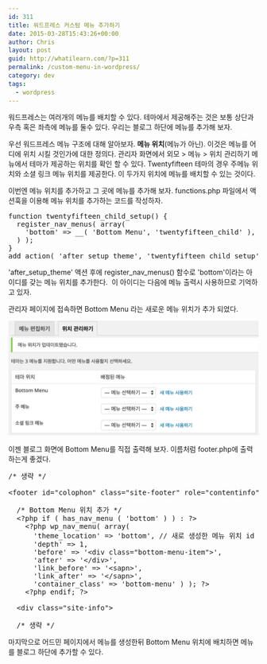 ```yaml
---
id: 311
title: 워드프레스 커스텀 메뉴 추가하기
date: 2015-03-28T15:43:26+00:00
author: Chris
layout: post
guid: http://whatilearn.com/?p=311
permalink: /custom-menu-in-wordpress/
category: dev
tags:
  - wordpress
---
```

워드프레스는 여러개의 메뉴를 배치할 수 있다. 테마에서 제공해주는 것은 보통 상단과 우측 혹은 좌측에 메뉴를 둘수 있다. 우리는 블로그 하단에 메뉴를 추가해 보자.

우선 워드프레스 메뉴 구조에 대해 알아보자. <strong>메뉴 위치</strong>(메뉴가 아닌). 이것은 메뉴를 어디에 위치 시킬 것인가에 대한 정의다. 관리자 화면에서 외모 &gt; 메뉴 &gt; 위치 관리하기 메뉴에서 테마가 제공하는 위치를 확인 할 수 있다. Twentyfifteen 테마의 경우 주메뉴 위치와 소셜 링크 메뉴 위치를 제공한다. 이 두가지 위치에 메뉴를 배치할 수 있는 것이다.

이번엔 메뉴 위치를 추가하고 그 곳에 메뉴를 추가해 보자. functions.php 파일에서 액션훅을 이용해 메뉴 위치를 추가하는 코드를 작성하자.
<pre class="lang:php decode:true" title="functions.php">function twentyfifteen_child_setup() {
  register_nav_menus( array(
    'bottom' =&gt; __( 'Bottom Menu', 'twentyfifteen_child' ),
  ) );
}
add_action( 'after_setup_theme', 'twentyfifteen_child_setup' );
</pre>
'after_setup_theme' 액션 후에 register_nav_menus() 함수로 'bottom'이라는 아이디를 갖는 메뉴 위치를 추가한다.  이 아이디는 다음에 메뉴 출력시 사용하므로 기억하고 있자.

관리자 페이지에 접속하면 Bottom Menu 라는 새로운 메뉴 위치가 추가 되었다.

![wordpress menu](/assets/imgs/2015/wordpress-menu.png)

이젠 블로그 화면에 Bottom Menu를 직접 출력해 보자. 이름처럼 footer.php에 출력하는게 좋겠다.
<pre class="lang:php decode:true" title="footer.php">/* 생략 */

&lt;footer id="colophon" class="site-footer" role="contentinfo"&gt;

  /* Bottom Menu 위치 추가 */
  &lt;?php if ( has_nav_menu ( 'bottom' ) ) : ?&gt;
    &lt;?php wp_nav_menu( array(
      'theme_location' =&gt; 'bottom', // 새로 생성한 메뉴 위치 id
      'depth' =&gt; 1,
      'before' =&gt; '&lt;div class="bottom-menu-item"&gt;',
      'after' =&gt; '&lt;/div&gt;',
      'link_before' =&gt; '&lt;sapn&gt;',
      'link_after' =&gt; '&lt;/sapn&gt;',
      'container_class' =&gt; 'bottom-menu' ) ); ?&gt;
    &lt;?php endif; ?&gt;

  &lt;div class="site-info"&gt;

  /* 생략 */</pre>
마지막으로 어드민 페이지에서 메뉴를 생성한뒤 Bottom Menu 위치에 배치하면 메뉴를 블로그 하단에 추가할 수 있다.